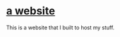 # [a website](https://www.stencylxd.github.io/)
This is a website that I built to host my stuff.<br>


